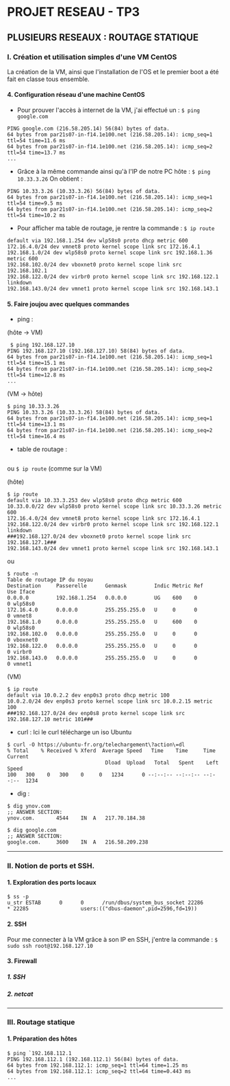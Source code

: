 # PROJET RESEAU - TP3
## PLUSIEURS RESEAUX : ROUTAGE STATIQUE

### I. Création et utilisation simples d'une VM CentOS

La création de la VM, ainsi que l'installation de l'OS et le premier boot a été fait en classe tous ensemble.

#### 4.	Configuration réseau d'une machine CentOS

+ Pour prouver l'accès à	internet de la VM, j'ai effectué	un : `$ ping google.com`
```
PING google.com (216.58.205.14) 56(84) bytes of data.
64 bytes from par21s07-in-f14.1e100.net (216.58.205.14): icmp_seq=1 ttl=54 time=11.6 ms
64 bytes from par21s07-in-f14.1e100.net (216.58.205.14): icmp_seq=2 ttl=54 time=13.7 ms
...
```
+ Grâce à la même commande ainsi qu'à l'IP de notre PC hôte : `$ ping 10.33.3.26`
On obtient :
```
PING 10.33.3.26 (10.33.3.26) 56(84) bytes of data.
64 bytes from par21s07-in-f14.1e100.net (216.58.205.14): icmp_seq=1 ttl=54 time=9.5 ms
64 bytes from par21s07-in-f14.1e100.net (216.58.205.14): icmp_seq=2 ttl=54 time=10.2 ms

```
+ Pour afficher ma table de routage, je rentre la commande : `$ ip route`
```
default via 192.168.1.254 dev wlp58s0 proto dhcp metric 600 
172.16.4.0/24 dev vmnet8 proto kernel scope link src 172.16.4.1 
192.168.1.0/24 dev wlp58s0 proto kernel scope link src 192.168.1.36 metric 600 
192.168.102.0/24 dev vboxnet0 proto kernel scope link src 192.168.102.1 
192.168.122.0/24 dev virbr0 proto kernel scope link src 192.168.122.1 linkdown 
192.168.143.0/24 dev vmnet1 proto kernel scope link src 192.168.143.1 
```

#### 5. Faire joujou avec quelques commandes 
* ping :

(hôte -> VM)
``` 
 $ ping 192.168.127.10
PING 192.168.127.10 (192.168.127.10) 58(84) bytes of data.
64 bytes from par21s07-in-f14.1e100.net (216.58.205.14): icmp_seq=1 ttl=54 time=15.1 ms
64 bytes from par21s07-in-f14.1e100.net (216.58.205.14): icmp_seq=2 ttl=54 time=12.8 ms
...
```
(VM -> hôte)
```
$ ping 10.33.3.26
PING 10.33.3.26 (10.33.3.26) 58(84) bytes of data.
64 bytes from par21s07-in-f14.1e100.net (216.58.205.14): icmp_seq=1 ttl=54 time=13.1 ms
64 bytes from par21s07-in-f14.1e100.net (216.58.205.14): icmp_seq=2 ttl=54 time=16.4 ms
```
* table de routage :
```

```
ou `$ ip route` (comme sur la VM)

(hôte)
```
$ ip route
default via 10.33.3.253 dev wlp58s0 proto dhcp metric 600 
10.33.0.0/22 dev wlp58s0 proto kernel scope link src 10.33.3.26 metric 600 
172.16.4.0/24 dev vmnet8 proto kernel scope link src 172.16.4.1 
192.168.122.0/24 dev virbr0 proto kernel scope link src 192.168.122.1 linkdown 
###192.168.127.0/24 dev vboxnet0 proto kernel scope link src 192.168.127.1### 
192.168.143.0/24 dev vmnet1 proto kernel scope link src 192.168.143.1 
``` 
ou
```
$ route -n
Table de routage IP du noyau
Destination     Passerelle      Genmask         Indic Metric Ref    Use Iface
0.0.0.0         192.168.1.254   0.0.0.0         UG    600    0        0 wlp58s0
172.16.4.0      0.0.0.0         255.255.255.0   U     0      0        0 vmnet8
192.168.1.0     0.0.0.0         255.255.255.0   U     600    0        0 wlp58s0
192.168.102.0   0.0.0.0         255.255.255.0   U     0      0        0 vboxnet0
192.168.122.0   0.0.0.0         255.255.255.0   U     0      0        0 virbr0
192.168.143.0   0.0.0.0         255.255.255.0   U     0      0        0 vmnet1
```
(VM)
```
$ ip route
default via 10.0.2.2 dev enp0s3 proto dhcp metric 100
10.0.2.0/24 dev enp0s3 proto kernel scope link src 10.0.2.15 metric 100
###192.168.127.0/24 dev enp0s8 proto kernel scope link src 192.168.127.10 metric 101###
```

* curl :
Ici le curl télécharge un iso Ubuntu
```
$ curl -O https://ubuntu-fr.org/telechargement\?action\=dl
% Total    % Received % Xferd  Average Speed   Time    Time     Time  Current
                                Dload  Upload   Total   Spent    Left  Speed
100   300    0   300    0     0   1234      0 --:--:-- --:--:-- --:--:--  1234
```
* dig :
```
$ dig ynov.com
;; ANSWER SECTION:
ynov.com.		4544	IN	A	217.70.184.38

$ dig google.com
;; ANSWER SECTION:
google.com.		3600	IN	A	216.58.209.238
```
---
### II. Notion de ports et SSH.
#### 1. Exploration des ports locaux
```
$ ss -p
u_str ESTAB      0      0      /run/dbus/system_bus_socket 22286                 * 22285                 users:(("dbus-daemon",pid=2596,fd=19))
```
#### 2.  SSH
Pour me connecter à la VM grâce à son IP en SSH, j'entre la commande :
`$ sudo ssh root@192.168.127.10`

#### 3. Firewall
##### 1. SSH


##### 2.  netcat

---

### III. Routage statique
#### 1. Préparation des hôtes

```
$ ping `192.168.112.1
PING 192.168.112.1 (192.168.112.1) 56(84) bytes of data.
64 bytes from 192.168.112.1: icmp_seq=1 ttl=64 time=1.25 ms
64 bytes from 192.168.112.1: icmp_seq=2 ttl=64 time=0.443 ms
...
```
